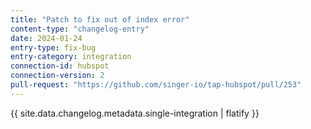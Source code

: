 ```yaml
---
title: "Patch to fix out of index error"
content-type: "changelog-entry"
date: 2024-01-24
entry-type: fix-bug
entry-category: integration
connection-id: hubspot
connection-version: 2
pull-request: "https://github.com/singer-io/tap-hubspot/pull/253"
---
```

{{ site.data.changelog.metadata.single-integration | flatify }}
